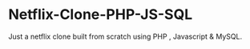 # Netflix-Clone-PHP-JS-SQL
Just a netflix clone built from scratch using PHP , Javascript &amp; MySQL.
